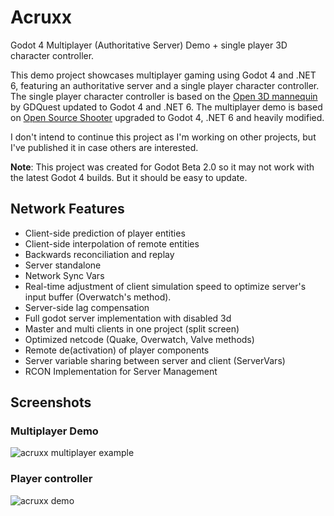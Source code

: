 # Acruxx

Godot 4 Multiplayer (Authoritative Server) Demo + single player 3D character controller.

This demo project showcases multiplayer gaming using Godot 4 and .NET 6, featuring an authoritative server and a single player character controller. The single player character controller is based on the [Open 3D mannequin](https://github.com/GDQuest/godot-3d-mannequin) by GDQuest updated to Godot 4 and .NET 6. The multiplayer demo is based on [Open Source Shooter](https://git.join-striked.com/striked-gaming/open-source-shooter) upgraded to Godot 4, .NET 6 and heavily modified.

I don't intend to continue this project as I'm working on other projects, but I've published it in case others are interested.

**Note**: This project was created for Godot Beta 2.0 so it may not work with the latest Godot 4 builds. But it should be easy to update.

## Network Features

- Client-side prediction of player entities
- Client-side interpolation of remote entities
- Backwards reconciliation and replay
- Server standalone
- Network Sync Vars
- Real-time adjustment of client simulation speed to optimize server's input buffer (Overwatch's method).
- Server-side lag compensation
- Full godot server implementation with disabled 3d
- Master and multi clients in one project (split screen)
- Optimized netcode (Quake, Overwatch, Valve methods)
- Remote de(activation) of player components
- Server variable sharing between server and client (ServerVars)
- RCON Implementation for Server Management

## Screenshots

### Multiplayer Demo

![acruxx multiplayer example](.docs/assets/acruxx-multiplayer-demo.gif)

### Player controller

![acruxx demo](.docs/assets/acruxx-player-demo.gif)